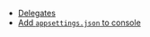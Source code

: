 - [Delegates](/C#/Delegates.md)
- [Add `appsettings.json` to console](https://github.com/Dmytro-Hryshyn/Knowledge-Base/blob/master/C%23/Appsettings-to-Console.md)
